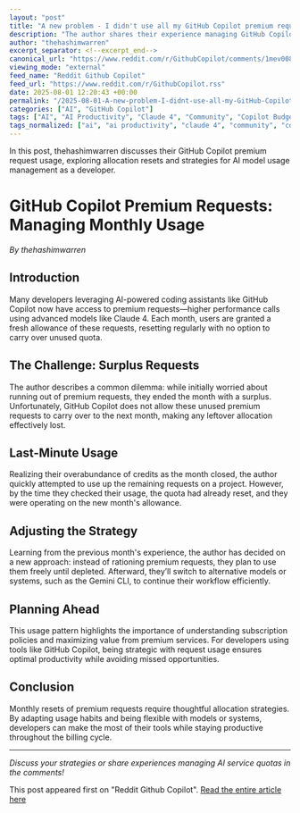 ```yaml
---
layout: "post"
title: "A new problem - I didn't use all my GitHub Copilot premium requests last month"
description: "The author shares their experience managing GitHub Copilot premium requests, reflecting on unused allocations, the lack of request carryover, and planning usage across various AI models for the next month."
author: "thehashimwarren"
excerpt_separator: <!--excerpt_end-->
canonical_url: "https://www.reddit.com/r/GithubCopilot/comments/1mev008/a_new_problem_i_didnt_use_all_my_github_copilot/"
viewing_mode: "external"
feed_name: "Reddit Github Copilot"
feed_url: "https://www.reddit.com/r/GithubCopilot.rss"
date: 2025-08-01 12:20:43 +00:00
permalink: "/2025-08-01-A-new-problem-I-didnt-use-all-my-GitHub-Copilot-premium-requests-last-month.html"
categories: ["AI", "GitHub Copilot"]
tags: ["AI", "AI Productivity", "Claude 4", "Community", "Copilot Budgeting", "Developer Tools", "Gemini CLI", "GitHub Copilot", "Model Selection", "Monthly Reset", "Premium Requests", "Usage Planning"]
tags_normalized: ["ai", "ai productivity", "claude 4", "community", "copilot budgeting", "developer tools", "gemini cli", "github copilot", "model selection", "monthly reset", "premium requests", "usage planning"]
---
```


In this post, thehashimwarren discusses their GitHub Copilot premium request usage, exploring allocation resets and strategies for AI model usage management as a developer.<!--excerpt_end-->

# GitHub Copilot Premium Requests: Managing Monthly Usage

*By thehashimwarren*

## Introduction

Many developers leveraging AI-powered coding assistants like GitHub Copilot now have access to premium requests—higher performance calls using advanced models like Claude 4. Each month, users are granted a fresh allowance of these requests, resetting regularly with no option to carry over unused quota.

## The Challenge: Surplus Requests

The author describes a common dilemma: while initially worried about running out of premium requests, they ended the month with a surplus. Unfortunately, GitHub Copilot does not allow these unused premium requests to carry over to the next month, making any leftover allocation effectively lost.

## Last-Minute Usage

Realizing their overabundance of credits as the month closed, the author quickly attempted to use up the remaining requests on a project. However, by the time they checked their usage, the quota had already reset, and they were operating on the new month's allowance.

## Adjusting the Strategy

Learning from the previous month's experience, the author has decided on a new approach: instead of rationing premium requests, they plan to use them freely until depleted. Afterward, they’ll switch to alternative models or systems, such as the Gemini CLI, to continue their workflow efficiently.

## Planning Ahead

This usage pattern highlights the importance of understanding subscription policies and maximizing value from premium services. For developers using tools like GitHub Copilot, being strategic with request usage ensures optimal productivity while avoiding missed opportunities.

## Conclusion

Monthly resets of premium requests require thoughtful allocation strategies. By adapting usage habits and being flexible with models or systems, developers can make the most of their tools while staying productive throughout the billing cycle.

---

*Discuss your strategies or share experiences managing AI service quotas in the comments!*

This post appeared first on "Reddit Github Copilot". [Read the entire article here](https://www.reddit.com/r/GithubCopilot/comments/1mev008/a_new_problem_i_didnt_use_all_my_github_copilot/)
